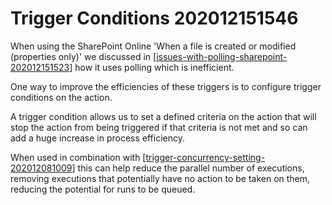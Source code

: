 # Trigger Conditions 202012151546

When using the SharePoint Online 'When a file is created or modified (properties only)' we discussed in [[issues-with-polling-sharepoint-202012151523]] how it uses polling which is inefficient.

One way to improve the efficiencies of these triggers is to configure trigger conditions on the action.

A trigger condition allows us to set a defined criteria on the action that will stop the action from being triggered if that criteria is not met and so can add a huge increase in process efficiency.

When used in combination with [[trigger-concurrency-setting-202012081009]] this can help reduce the parallel number of executions, removing executions that potentially have no action to be taken on them, reducing the potential for runs to be queued.

[//begin]: # "Autogenerated link references for markdown compatibility"
[issues-with-polling-sharepoint-202012151523]: issues-with-polling-sharepoint-202012151523 "Issues with polling SharePoint 202012151523"
[trigger-concurrency-setting-202012081009]: trigger-concurrency-setting-202012081009 "Trigger Concurrency Setting 202012081009"
[//end]: # "Autogenerated link references"